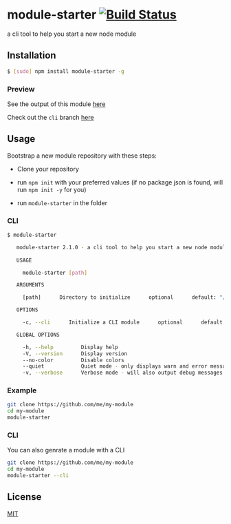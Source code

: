 # module-starter [![Build Status](https://travis-ci.org/noamokman/module-starter.svg?branch=master)](https://travis-ci.org/noamokman/module-starter)

a cli tool to help you start a new node module

## Installation
``` bash
$ [sudo] npm install module-starter -g
```

### Preview
See the output of this module [here](https://github.com/noamokman/module-starter-sample)

Check out the `cli` branch [here](https://github.com/noamokman/module-starter-sample/tree/cli)

## Usage

Bootstrap a new module repository with these steps:

* Clone your repository

* run `npm init` with your preferred values (if no package json is found, will run `npm init -y` for you)

* run `module-starter` in the folder

### CLI
``` bash
$ module-starter

   module-starter 2.1.0 - a cli tool to help you start a new node module
     
   USAGE

     module-starter [path]

   ARGUMENTS

     [path]      Directory to initialize      optional      default: "/path/to/cwd"

   OPTIONS

     -c, --cli      Initialize a CLI module      optional      default: false

   GLOBAL OPTIONS

     -h, --help         Display help                                      
     -V, --version      Display version                                   
     --no-color         Disable colors                                    
     --quiet            Quiet mode - only displays warn and error messages
     -v, --verbose      Verbose mode - will also output debug messages    

```

### Example
``` bash
git clone https://github.com/me/my-module
cd my-module
module-starter
```

### CLI
You can also genrate a module with a CLI
``` bash
git clone https://github.com/me/my-module
cd my-module
module-starter --cli
```

## License

[MIT](LICENSE)